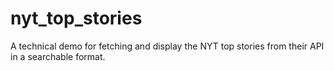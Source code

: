 # nyt_top_stories
A technical demo for fetching and display the NYT top stories from their API in a searchable format. 
